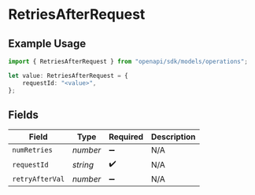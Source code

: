 # RetriesAfterRequest

## Example Usage

```typescript
import { RetriesAfterRequest } from "openapi/sdk/models/operations";

let value: RetriesAfterRequest = {
    requestId: "<value>",
};
```

## Fields

| Field              | Type               | Required           | Description        |
| ------------------ | ------------------ | ------------------ | ------------------ |
| `numRetries`       | *number*           | :heavy_minus_sign: | N/A                |
| `requestId`        | *string*           | :heavy_check_mark: | N/A                |
| `retryAfterVal`    | *number*           | :heavy_minus_sign: | N/A                |